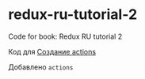 # redux-ru-tutorial-2
Code for book:
Redux RU tutorial 2

Код для [Создание actions](http://sp.carkva-gazeta.by/redux-ru-tutorial-2/sozdanie_actions.html)

Добавлено ```actions```

